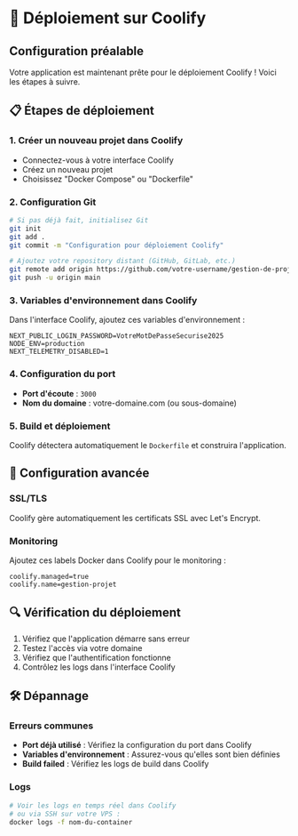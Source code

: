 # 🚀 Déploiement sur Coolify

## Configuration préalable

Votre application est maintenant prête pour le déploiement Coolify ! Voici les étapes à suivre.

## 📋 Étapes de déploiement

### 1. Créer un nouveau projet dans Coolify
- Connectez-vous à votre interface Coolify
- Créez un nouveau projet
- Choisissez "Docker Compose" ou "Dockerfile"

### 2. Configuration Git
```bash
# Si pas déjà fait, initialisez Git
git init
git add .
git commit -m "Configuration pour déploiement Coolify"

# Ajoutez votre repository distant (GitHub, GitLab, etc.)
git remote add origin https://github.com/votre-username/gestion-de-projet.git
git push -u origin main
```

### 3. Variables d'environnement dans Coolify

Dans l'interface Coolify, ajoutez ces variables d'environnement :

```
NEXT_PUBLIC_LOGIN_PASSWORD=VotreMotDePasseSecurise2025
NODE_ENV=production
NEXT_TELEMETRY_DISABLED=1
```

### 4. Configuration du port
- **Port d'écoute** : `3000`
- **Nom du domaine** : votre-domaine.com (ou sous-domaine)

### 5. Build et déploiement
Coolify détectera automatiquement le `Dockerfile` et construira l'application.

## 🔧 Configuration avancée

### SSL/TLS
Coolify gère automatiquement les certificats SSL avec Let's Encrypt.

### Monitoring
Ajoutez ces labels Docker dans Coolify pour le monitoring :
```
coolify.managed=true
coolify.name=gestion-projet
```

## 🔍 Vérification du déploiement

1. Vérifiez que l'application démarre sans erreur
2. Testez l'accès via votre domaine
3. Vérifiez que l'authentification fonctionne
4. Contrôlez les logs dans l'interface Coolify

## 🛠️ Dépannage

### Erreurs communes
- **Port déjà utilisé** : Vérifiez la configuration du port dans Coolify
- **Variables d'environnement** : Assurez-vous qu'elles sont bien définies
- **Build failed** : Vérifiez les logs de build dans Coolify

### Logs
```bash
# Voir les logs en temps réel dans Coolify
# ou via SSH sur votre VPS :
docker logs -f nom-du-container
```